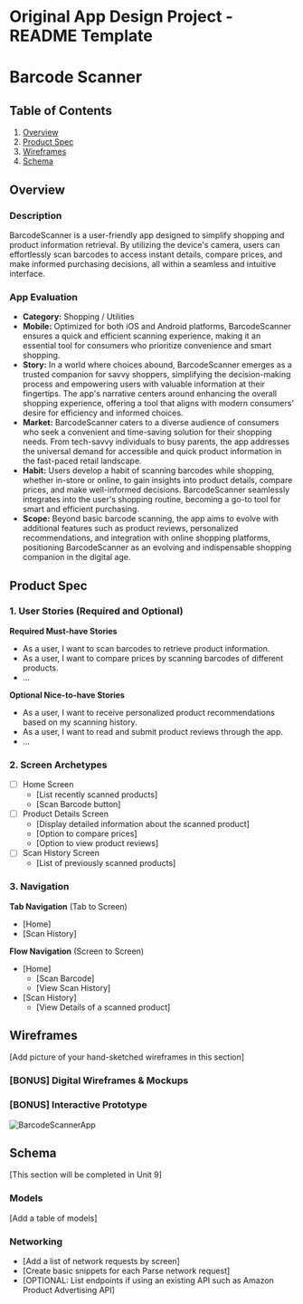 Original App Design Project - README Template
===

# Barcode Scanner

## Table of Contents

1. [Overview](#Overview)
2. [Product Spec](#Product-Spec)
3. [Wireframes](#Wireframes)
4. [Schema](#Schema)

## Overview

### Description

BarcodeScanner is a user-friendly app designed to simplify shopping and product information retrieval. By utilizing the device's camera, users can effortlessly scan barcodes to access instant details, compare prices, and make informed purchasing decisions, all within a seamless and intuitive interface.

### App Evaluation

- **Category:** Shopping / Utilities
- **Mobile:** Optimized for both iOS and Android platforms, BarcodeScanner ensures a quick and efficient scanning experience, making it an essential tool for consumers who prioritize convenience and smart shopping.
- **Story:** In a world where choices abound, BarcodeScanner emerges as a trusted companion for savvy shoppers, simplifying the decision-making process and empowering users with valuable information at their fingertips. The app's narrative centers around enhancing the overall shopping experience, offering a tool that aligns with modern consumers' desire for efficiency and informed choices.
- **Market:** BarcodeScanner caters to a diverse audience of consumers who seek a convenient and time-saving solution for their shopping needs. From tech-savvy individuals to busy parents, the app addresses the universal demand for accessible and quick product information in the fast-paced retail landscape.
- **Habit:** Users develop a habit of scanning barcodes while shopping, whether in-store or online, to gain insights into product details, compare prices, and make well-informed decisions. BarcodeScanner seamlessly integrates into the user's shopping routine, becoming a go-to tool for smart and efficient purchasing.
- **Scope:** Beyond basic barcode scanning, the app aims to evolve with additional features such as product reviews, personalized recommendations, and integration with online shopping platforms, positioning BarcodeScanner as an evolving and indispensable shopping companion in the digital age.

## Product Spec

### 1. User Stories (Required and Optional)

**Required Must-have Stories**

- As a user, I want to scan barcodes to retrieve product information.
- As a user, I want to compare prices by scanning barcodes of different products.
- ...

**Optional Nice-to-have Stories**

- As a user, I want to receive personalized product recommendations based on my scanning history.
- As a user, I want to read and submit product reviews through the app.
- ...

### 2. Screen Archetypes

- [ ] Home Screen
  * [List recently scanned products]
  * [Scan Barcode button]
- [ ] Product Details Screen
  * [Display detailed information about the scanned product]
  * [Option to compare prices]
  * [Option to view product reviews]
- [ ] Scan History Screen
  * [List of previously scanned products]

### 3. Navigation

**Tab Navigation** (Tab to Screen)

- [Home]
- [Scan History]

**Flow Navigation** (Screen to Screen)

- [Home]
  * [Scan Barcode]
  * [View Scan History]
- [Scan History]
  * [View Details of a scanned product]

## Wireframes

[Add picture of your hand-sketched wireframes in this section]

### [BONUS] Digital Wireframes & Mockups

### [BONUS] Interactive Prototype

![BarcodeScannerApp](https://github.com/kenillo/Capstone_Project/assets/102697972/914138f9-a6e6-4f7e-b7f8-80daefa837be)

## Schema 

[This section will be completed in Unit 9]

### Models

[Add a table of models]

### Networking

- [Add a list of network requests by screen]
- [Create basic snippets for each Parse network request]
- [OPTIONAL: List endpoints if using an existing API such as Amazon Product Advertising API]
